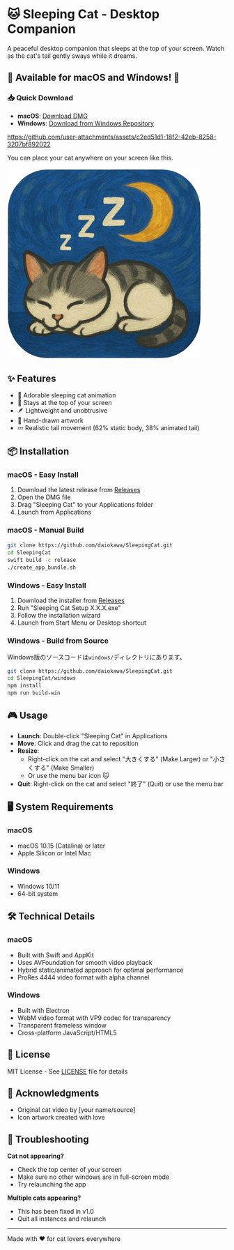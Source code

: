 # 🐱 Sleeping Cat - Desktop Companion

A peaceful desktop companion that sleeps at the top of your screen. Watch as the cat's tail gently sways while it dreams.

## 🎉 Available for macOS and Windows! 🎉

### 📥 Quick Download
- **macOS**: [Download DMG](https://github.com/daiokawa/SleepingCat/releases/latest/download/SleepingCat.dmg)
- **Windows**: [Download from Windows Repository](https://github.com/daiokawa/SleepingCat-Windows)

https://github.com/user-attachments/assets/c2ed51d1-18f2-42eb-8258-3207bf892022

You can place your cat anywhere on your screen like this.

![Sleeping Cat Icon](icon_original.png)

## ✨ Features

- 🌙 Adorable sleeping cat animation
- 🎯 Stays at the top of your screen
- 🪶 Lightweight and unobtrusive
- 🎨 Hand-drawn artwork
- 💤 Realistic tail movement (62% static body, 38% animated tail)

## 📦 Installation

### macOS - Easy Install
1. Download the latest release from [Releases](https://github.com/daiokawa/SleepingCat/releases)
2. Open the DMG file
3. Drag "Sleeping Cat" to your Applications folder
4. Launch from Applications

### macOS - Manual Build
```bash
git clone https://github.com/daiokawa/SleepingCat.git
cd SleepingCat
swift build -c release
./create_app_bundle.sh
```

### Windows - Easy Install
1. Download the installer from [Releases](https://github.com/daiokawa/SleepingCat/releases)
2. Run "Sleeping Cat Setup X.X.X.exe"
3. Follow the installation wizard
4. Launch from Start Menu or Desktop shortcut

### Windows - Build from Source
Windows版のソースコードは`windows/`ディレクトリにあります。
```bash
git clone https://github.com/daiokawa/SleepingCat.git
cd SleepingCat/windows
npm install
npm run build-win
```

## 🎮 Usage

- **Launch**: Double-click "Sleeping Cat" in Applications
- **Move**: Click and drag the cat to reposition
- **Resize**: 
  - Right-click on the cat and select "大きくする" (Make Larger) or "小さくする" (Make Smaller)
  - Or use the menu bar icon 🐱
- **Quit**: Right-click on the cat and select "終了" (Quit) or use the menu bar

## 🖥 System Requirements

### macOS
- macOS 10.15 (Catalina) or later
- Apple Silicon or Intel Mac

### Windows
- Windows 10/11
- 64-bit system

## 🛠 Technical Details

### macOS
- Built with Swift and AppKit
- Uses AVFoundation for smooth video playback
- Hybrid static/animated approach for optimal performance
- ProRes 4444 video format with alpha channel

### Windows
- Built with Electron
- WebM video format with VP9 codec for transparency
- Transparent frameless window
- Cross-platform JavaScript/HTML5

## 📝 License

MIT License - See [LICENSE](LICENSE) file for details

## 🙏 Acknowledgments

- Original cat video by [your name/source]
- Icon artwork created with love

## 🐛 Troubleshooting

**Cat not appearing?**
- Check the top center of your screen
- Make sure no other windows are in full-screen mode
- Try relaunching the app

**Multiple cats appearing?**
- This has been fixed in v1.0
- Quit all instances and relaunch

---

Made with ❤️ for cat lovers everywhere
